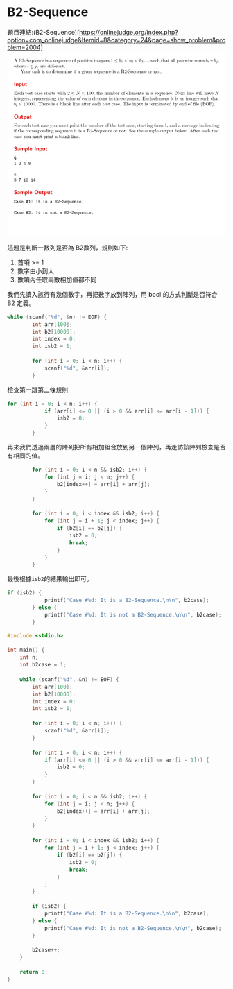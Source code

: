 # B2-Sequence

題目連結:(B2-Sequence)[https://onlinejudge.org/index.php?option=com_onlinejudge&Itemid=8&category=24&page=show_problem&problem=2004]
![23-1](pic/23-1.jpg)

這題是判斷一數列是否為 B2數列，規則如下:

1. 首項 >= 1
2. 數字由小到大
3. 數項內任取兩數相加值都不同


我們先讀入該行有幾個數字，再把數字放到陣列，用 bool 的方式判斷是否符合 B2 定義。

```C
while (scanf("%d", &n) != EOF) {
        int arr[100];
        int b2[10000];
        int index = 0;
        int isb2 = 1;

        for (int i = 0; i < n; i++) {
            scanf("%d", &arr[i]);
        }
```

檢查第一跟第二條規則
```C
for (int i = 0; i < n; i++) {
            if (arr[i] <= 0 || (i > 0 && arr[i] <= arr[i - 1])) {
                isb2 = 0;
            }
        }
```

再來我們透過兩層的陣列把所有相加組合放到另一個陣列，再走訪該陣列檢查是否有相同的值。

```C
        for (int i = 0; i < n && isb2; i++) {
            for (int j = i; j < n; j++) {
                b2[index++] = arr[i] + arr[j];
            }
        }

        for (int i = 0; i < index && isb2; i++) {
            for (int j = i + 1; j < index; j++) {
                if (b2[i] == b2[j]) {
                    isb2 = 0;
                    break;
                }
            }
        }
```

最後根據`isb2`的結果輸出即可。

```C
if (isb2) {
            printf("Case #%d: It is a B2-Sequence.\n\n", b2case);
        } else {
            printf("Case #%d: It is not a B2-Sequence.\n\n", b2case);
        }
```

```C
#include <stdio.h>

int main() {
    int n;
    int b2case = 1;

    while (scanf("%d", &n) != EOF) {
        int arr[100];
        int b2[10000];
        int index = 0;
        int isb2 = 1;

        for (int i = 0; i < n; i++) {
            scanf("%d", &arr[i]);
        }

        for (int i = 0; i < n; i++) {
            if (arr[i] <= 0 || (i > 0 && arr[i] <= arr[i - 1])) {
                isb2 = 0;
            }
        }

        for (int i = 0; i < n && isb2; i++) {
            for (int j = i; j < n; j++) {
                b2[index++] = arr[i] + arr[j];
            }
        }

        for (int i = 0; i < index && isb2; i++) {
            for (int j = i + 1; j < index; j++) {
                if (b2[i] == b2[j]) {
                    isb2 = 0;
                    break;
                }
            }
        }

        if (isb2) {
            printf("Case #%d: It is a B2-Sequence.\n\n", b2case);
        } else {
            printf("Case #%d: It is not a B2-Sequence.\n\n", b2case);
        }

        b2case++;
    }

    return 0;
}

```